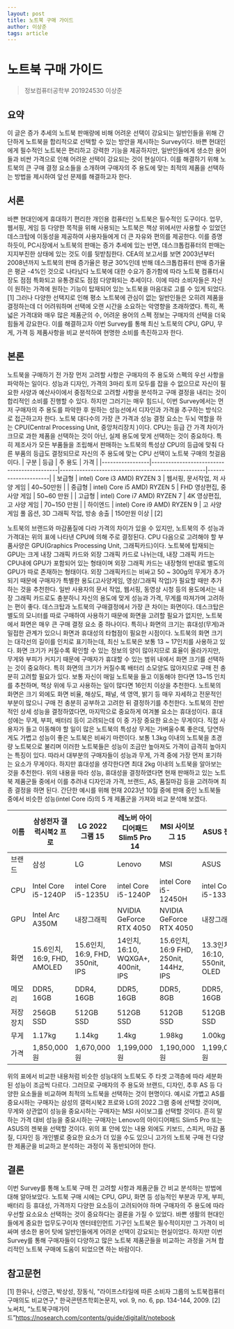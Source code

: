 ```yaml
---
layout: post
title: 노트북 구매 가이드
author: 이상준
tags: article
---
```


# 노트북 구매 가이드
> 정보컴퓨터공학부 201924530 이상준

## 요약 
이 글은 증가 추세의 노트북 판매량에 비해 어려운 선택이 강요되는 일반인들을 위해 간단하게 노트북을 합리적으로 선택할 수 있는 방안을 제시하는 Survey이다. 바쁜 현대인에게 필수적인 노트북은 편리하고 강력한 기능을 제공하지만, 일반인들에게 생소한 용어들과 비싼 가격으로 인해 어려운 선택이 강요되는 것이 현실이다. 이를 해결하기 위해 노트북의 큰 구매 결정 요소들을 소개하며 구매자의 주 용도에 맞는 최적의 제품을 선택하는 방법을 제시하여 앞선 문제를 해결하고자 한다.

## 서론
바쁜 현대인에게 휴대하기 편리한 개인용 컴퓨터인 노트북은 필수적인 도구이다. 업무, 웹서핑, 게임 등 다양한 목적을 위해 사용되는 노트북은 책상 위에서만 사용할 수 있었던 데스크탑에 이동성을 제공하여 사용자들에게 더 큰 자유와 편의를 제공한다. 이를 증명하듯이, PC시장에서 노트북의 판매는 증가 추세에 있는 반면, 데스크톱컴퓨터의 판매는 지지부진한 상태에 있는 것도 이를 뒷받침한다. CEA의 보고서를 보면 2003년부터 2008년까지 노트북의 판매 증가율은 평균 30%인데 반해 데스크톱컴퓨터 판매 증가율은 평균 -4%인 것으로 나타났다 
노트북에 대한 수요가 증가함에 따라 노트북 컴퓨터시장도 점점 특화되고 유통경로도 점점 다양화되는 추세이다.  이에 따라 소비자들은 자신이 원하는 가격에 원하는 기능이 탑재되어 있는 노트북을 마음대로 고를 수 있게 되었다.[1] 그러나 다양한 선택지로 인해 평소 노트북에 관심이 없는 일반인들은 오히려 제품을 결정하는데 더 어려워하며 선택에 오랜 시간을 소요하는 악영향을 초래하였다. 특히, 폭넓은 가격대와 매우 많은 제품군의 수, 어려운 용어의 스펙 정보는 구매자의 선택을 더욱 힘들게 강요한다.
이를 해결하고자 이번 Survey를 통해 최신 노트북의 CPU, GPU, 무게, 가격 등 제품사항을 비교 분석하여 현명한 소비를 촉진하고자 한다. 

## 본론
노트북을 구매하기 전 가장 먼저 고려할 사항은 구매자의 주 용도와 스펙의 우선 사항을 파악하는 일이다. 성능과 디자인, 가격의 3마리 토끼 모두를 잡을 수 없으므로 자신이 필요한 사양과 예산사이에서 중점적으로 고려할 사항을 분석하고 구매 결정을 내리는 것이 합리적인 소비를 진행할 수 있다. 하지만 그러기는 매우 힘드니, 이번 Survey에서는 먼저 구매자의 주 용도를 파악한 후 원하는 성능선에서 디자인과 가격을 추구하는 방식으로 접근하고자 한다.
노트북 대다수의 가장 큰 가격과 성능 결정 요소는 두뇌 역할을 하는 CPU(Central Processing Unit, 중앙처리장치 )이다. CPU는 등급 간 가격 차이가 크므로 과한 제품을 선택하는 것이 아닌, 실제 용도에 맞게 선택하는 것이 중요하다. 특히 제조사가 모든 부품들을 조립해서 판매하는 노트북의 특성상 CPU의 등급에 맞춰 다른 부품의 등급도 결정되므로 자신의 주 용도에 맞는 CPU 선택이 노트북 구매의 첫걸음이다.
|     구분        |     등급                                   |     주 용도                                        |     가격            |
|-----------------|--------------------------------------------|----------------------------------------------------|---------------------|
|     보급형      |     intel)   Core i3     AMD)   RYZEN 3    | 웹서핑, 문서작업, 저 사양 게임                     |     40~50만원       |
|     중급형      |     intel)   Core i5     AMD)   RYZEN 5    | FHD 영상편집, 중 사양 게임                         |     50~60 만원      |
|     고급형      |     intel)   Core i7     AMD)   RYZEN 7    | 4K 영상편집, 고 사양 게임                          |     70~150 만원     |
|     하이엔드    |     intel)   Core i9     AMD)   RYZEN 9    | 고 사양 게임 풀 옵션, 3D 그래픽 작업, 방송 송출    |     150만원 이상    |
[2]

노트북의 브랜드와 마감품질에 다라 가격의 차이가 있을 수 있지만, 노트북의 주 성능과 가격대는 위의 표에 나타낸 CPU에 의해 주로 결정된다. 
CPU 다음으로 고려해야 할 부품사양은 GPU(Graphics Processing Unit, 그래픽카드)이다. 노트북에 탑재되는 GPU는 크게 내장 그래픽 카드와 외장 그래픽 카드로 나뉘는데, 내장 그래픽 카드는 CPU내에 GPU가 포함되어 있는 형태이며 외장 그래픽 카드는 내장형의 반대로 별도의 GPU가 따로 존재하는 형태이다. 외장 그래픽카드는 비싸고 50 ~ 300g의 무게가 추가되기 때문에 구매자가 특별한 용도(고사양게임, 영상/그래픽 작업)가 필요할 때만 추가하는 것을 추천한다. 일반 사용자의 문서 작업, 웹서핑, 동영상 시청 등의 용도에서는 내장 그래픽 카드로도 충분하니 자신의 용도에 맞게 성능과 가격, 무게를 따져가며 고려하는 편이 좋다.
데스크탑과 노트북의 구매결정에서 가장 큰 차이는 화면이다. 데스크탑은 별도의 모니터를 따로 구매하여 사용하기 때문에 화면을 고려할 필요가 없지만, 노트북에서 화면은 매우 큰 구매 결정 요소 중 하나이다.  특히나 화면의 크기는 휴대성(무게)과 밀접한 관계가 있으니 화면과 휴대성의 타협점이 필요한 시점이다. 노트북의 화면 크기는 대각선의 길이를 인치로 표기하는데, 최신 노트북은 보통 13 ~ 17인치를 사용하고 있다. 화면 크기가 커질수록 확인할 수 있는 정보의 양이 많아지므로 효율이 올라가지만, 무게와 부피가 커지기 때문에 구매자가 휴대할 수 있는 범위 내에서 화면 크기를 선택하는 것이 중요하다. 특히 화면의 크기가 커질수록 배터리 소모양도 많아지므로 구매 전 충분히 고려할 필요가 있다. 보통 자신이 매일 노트북을 들고 이동해야 한다면 13~15 인치를 추천하며, 책상 위에 두고 사용하는 일이 많다면 16인치 이상을 추천한다. 노트북의 화면은 크기 외에도 화면 비율, 해상도, 패널, 색 영역, 밝기 등 매우 자세하고 전문적인 부분이 많으니 구매 전 충분히 공부하고 고려한 뒤 결정하기를 추천한다.
노트북의 전반적인 상세 성능을 결정하였다면, 마지막으로 중요하게 여겨볼 요소는 휴대성이다. 휴대성에는 무게, 부피, 배터리 등이 고려되는데 이 중 가장 중요한 요소는 무게이다. 직접 사용자가 들고 이동해야 할 일이 많은 노트북의 특성상 무게는 가벼울수록 좋은데, 당연하게도 가볍고 성능이 좋은 노트북은 비싸기 마련이다. 보통 1.3kg 이내의 노트북을 초경량 노트북으로 불리며 이러한 노트북들은 성능이 조금만 높아져도 가격이 급격히 높아지는 특징이 있다. 따라서 대부분의 구매자들이 성능과 무게, 가격 중에 가장 먼저 포기하는 요소가 무게이다. 하지만 휴대성을 생각한다면 최대 2kg 이내의 노트북을 알아보는 것을 추천한다.
위의 내용을 따라 성능, 휴대성을 결정하였다면 현재 판매하고 있는 노트북 제품군들 중에서 이를 추려내 디자인과 가격, 브랜드, AS, 품질마감 등을 고려하며 최종 결정을 하면 된다. 간단한 예시를 위해 현재 2023년 10월 중에 판매 중인 노트북들 중에서 비슷한 성능(intel Core i5)의 5 개 제품군을 가져와 비교 분석해 보겠다.

|     이름        |     삼성전자 갤럭시북2 프로        |     LG 2022 그램 15                     |     레노버 아이디어패드 Slim5 Pro 14      |     MSI 사이보그 15                           |     ASUS 젠북                        |
|-----------------|------------------------------------|-----------------------------------------|-------------------------------------------|-----------------------------------------------|--------------------------------------|
|     브랜드      |     삼성                           |     LG                                  |     Lenovo                                |     MSI                                       |     ASUS                             |
|     CPU         |     Intel Core i5-1240P            |     intel Core i5-1235U                 |     intel Core i5-1240P                   |     intel Core i5-12450H                      |     intel Core i5-1335U              |
|     GPU         |     Intel Arc A350M                |     내장그래픽                          |     NVIDIA GeForce RTX 4050               |     NVIDIA GeForce RTX 4050                   |     내장그래픽                       |
|     화면        |     15.6인치, 16:9, FHD, AMOLED    |     15.6인치, 16:9, FHD, 350nit, IPS    |     14인치, 16:10, WQXGA+, 400nit, IPS    |     15.6인치, 16:9 FHD, 250nit, 144Hz, IPS    |     13.3인치, 16:10, 550nit, OLED    |
|     메모리      |     DDR5, 16GB                     |     DDR4, 16GB                          |     DDR5, 16GB                            |     DDR5, 8GB                                 |     DDR5, 16GB                       |
|     저장장치    |     256GB SSD                      |     512GB SSD                           |     512GB SSD                             |     512GB SSD                                 |     512GB SSD                        |
|     무게        |     1.17kg                         |     1.14kg                              |     1.4kg                                 |     1.98kg                                    |     1.00kg                           |
|     가격        |     1,850,000 원                   |     1,670,000원                         |     1,199,000원                           |     1,190,000원                               |     1,199,000원                      |

위의 표에서 비교한 내용처럼 비슷한 성능대의 노트북도 주 타겟 고객층에 따라 세분화된 성능이 조금씩 다르다. 그러므로 구매자의 주 용도와 브랜드, 디자인, 추후 AS 등 다양한 요소들을 비교하며 최적의 노트북을 선택하는 것이 현명이다. 예시로 가볍고 AS를 중요시하는 구매자는 삼성의 갤럭시북2 프로와 LG의 2022 그램 중에 선택할 것이며, 무게와 상관없이 성능을 중요시하는 구매자는 MSI 사이보그를 선택할 것이다. 흔히 말하는 가격 대비 성능을 중요시하는 구매자는 Lenovo의 아이디어패드 Slim5 Pro 또는 ASUS의 젠북을 선택할 것이다. 위의 표 안에 있는 내용 외에도 키보드, 스피커, 마감 품질, 디자인 등 개인별로 중요한 요소가 더 있을 수도 있으니 고가의 노트북 구매 전 다양한 제품군을 비교하고 분석하는 과정이 꼭 동반되어야 한다.

## 결론
이번 Survey를 통해 노트북 구매 전 고려할 사항과 제품군들 간 비교 분석하는 방법에 대해 알아보았다.  노트북 구매 시에는 CPU, GPU, 화면 등 성능적인 부분과 무게, 부피, 배터리 등 휴대성, 가격까지 다양한 요소등이 고려되어야 하며 구매자의 주 용도에 따라 우선할 요소요소 선택하는 것이 중요하다는 결론을 가질 수 있었다.
바쁜 생활의 현대인들에게 중요한 업무도구이자 엔터테인먼트 기구인 노트북은 필수적이지만 그 가격이 비싸며 생소한 용어 탓에 일반인들에게 어려운 선택이 강요되는 현실이었다. 하지만 이번 Survey를 통해 구매자들이 다양하고 많은 노트북 제품군들을 비교하는 과정을 거쳐 합리적인 노트북 구매에 도움이 되었으면 하는 바람이다.

## 참고문헌
[1] 한유나, 신영근, 박상성, 장동식, "라이프스타일에 따른 소비자 그룹의 노트북컴퓨터 구매의도 비교연구," 한국콘텐츠학회논문지, vol. 9, no. 6, pp. 134-144, 2009.
[2] 노써치, “노트북구매가이드”https://nosearch.com/contents/guide/digitalit/notebook